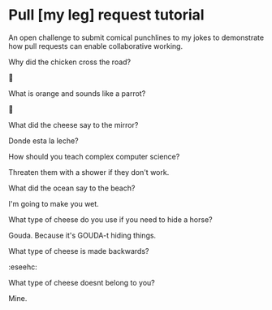 # Pull [my leg] request tutorial
An open challenge to submit comical punchlines to my jokes to demonstrate how pull requests can enable collaborative working. 

Why did the chicken cross the road? 

:chicken:

What is orange and sounds like a parrot? 

:carrot:

What did the cheese say to the mirror? 

Donde esta la leche?

How should you teach complex computer science? 

Threaten them with a shower if they don't work.

What did the ocean say to the beach?

I'm going to make you wet.

What type of cheese do you use if you need to hide a horse?

Gouda. Because it's GOUDA-t hiding things.

What type of cheese is made backwards?

:eseehc:

What type of cheese doesnt belong to you?

Mine.
